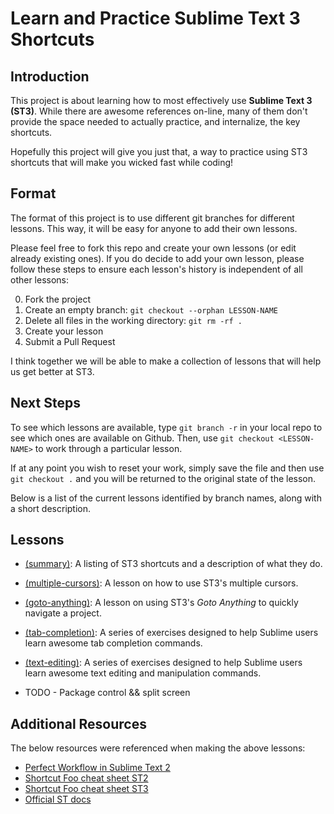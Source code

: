 # Learn and Practice Sublime Text 3 Shortcuts

## Introduction
This project is about learning how to most effectively use **Sublime Text 3 (ST3)**. While there are awesome references on-line, many of them don't provide the space needed to actually practice, and internalize, the key shortcuts.

Hopefully this project will give you just that, a way to practice using ST3 shortcuts that will make you wicked fast while coding!

## Format
The format of this project is to use different git branches for different lessons. This way, it will be easy for anyone to add their own lessons.

Please feel free to fork this repo and create your own lessons (or edit already existing ones). If you do decide to add your own lesson, please follow these steps to ensure each lesson's history is independent of all other lessons:

0. Fork the project
1. Create an empty branch: `git checkout --orphan LESSON-NAME`
2. Delete all files in the working directory: `git rm -rf .`
3. Create your lesson
4. Submit a Pull Request

I think together we will be able to make a collection of lessons that will help us get better at ST3.

## Next Steps
To see which lessons are available, type `git branch -r` in your local repo to see which ones are available on Github. Then, use `git checkout <LESSON-NAME>` to work through a particular lesson.

If at any point you wish to reset your work, simply save the file and then use `git checkout .` and you will be returned to the original state of the lesson.

Below is a list of the current lessons identified by branch names, along with a short description.

## Lessons

* [(summary)](https://github.com/cgrinaldi/learn-sublime/tree/summary): A listing of ST3 shortcuts and a description of what they do.
* [(multiple-cursors)](https://github.com/cgrinaldi/learn-sublime/tree/multiple-cursors): A lesson on how to use ST3's multiple cursors.
* [(goto-anything)](https://github.com/cgrinaldi/learn-sublime/tree/goto-anything): A lesson on using ST3's _Goto Anything_ to quickly navigate a project.
* [(tab-completion)](https://github.com/Iawhite76/learn-sublime/tree/tab-completion): A series of exercises designed to help Sublime users learn awesome tab completion commands.
* [(text-editing)](https://github.com/Iawhite76/learn-sublime/tree/text-editing): A series of exercises designed to help Sublime users learn awesome text editing and manipulation commands.

* TODO - Package control && split screen
## Additional Resources
The below resources were referenced when making the above lessons:

* [Perfect Workflow in Sublime Text 2](https://code.tutsplus.com/courses/perfect-workflow-in-sublime-text-2/)
* [Shortcut Foo cheat sheet ST2](https://www.shortcutfoo.com/app/dojos/sublime-text-2-mac/cheatsheet)
* [Shortcut Foo cheat sheet ST3](https://www.shortcutfoo.com/app/dojos/sublime-text-2-mac/cheatsheet)
* [Official ST docs](http://docs.sublimetext.info/en/latest/reference/keyboard_shortcuts_osx.html)

